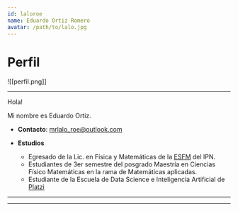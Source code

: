 ```yaml
---
id: laloroe
name: Eduardo Ortiz Romero
avatar: /path/to/lalo.jpg
---
```

# Perfil

![[perfil.png]]

  

---

Hola!

Mi nombre es Eduardo Ortiz.  

* **Contacto**: mrlalo_roe@outlook.com

* **Estudios**
	* Egresado de la Lic. en Física y Matemáticas de la [ESFM](https://www.esfm.ipn.mx) del IPN.
	* Estudiantes de 3er semestre del posgrado Maestría en Ciencias Físico Matemáticas en la rama de Matemáticas aplicadas.
	* Estudiante de la Escuela de Data Science e Inteligencia Artificial de  [Platzi](/blog/Certificados)
  
---
---
